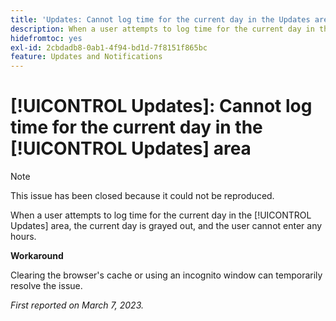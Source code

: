 ```yaml
---
title: 'Updates: Cannot log time for the current day in the Updates area'
description: When a user attempts to log time for the current day in the Updates area, the current day is grayed out, and the user cannot enter any hours.
hidefromtoc: yes
exl-id: 2cbdadb8-0ab1-4f94-bd1d-7f8151f865bc
feature: Updates and Notifications
---
```

# [!UICONTROL Updates]: Cannot log time for the current day in the [!UICONTROL Updates] area

>[!NOTE]
>
>This issue has been closed because it could not be reproduced.

When a user attempts to log time for the current day in the [!UICONTROL Updates] area, the current day is grayed out, and the user cannot enter any hours.

**Workaround**

Clearing the browser's cache or using an incognito window can temporarily resolve the issue.

_First reported on March 7, 2023._
